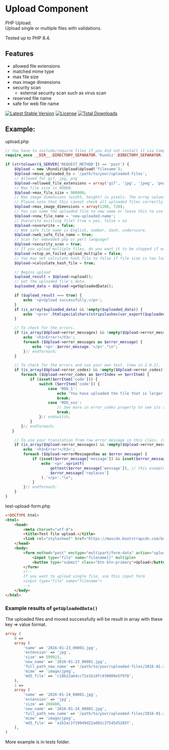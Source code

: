# Upload Component

PHP Upload.<br>
Upload single or multiple files with validations.

Tested up to PHP 8.4.

## Features

* allowed file extensions
* matched mime type
* max file size
* max image dimensions
* security scan
  * external security scan such as virus scan
* reserved file name
* safe for web file name

[![Latest Stable Version](https://poser.pugx.org/rundiz/upload/v/stable)](https://packagist.org/packages/rundiz/upload)
[![License](https://poser.pugx.org/rundiz/upload/license)](https://packagist.org/packages/rundiz/upload)
[![Total Downloads](https://poser.pugx.org/rundiz/upload/downloads)](https://packagist.org/packages/rundiz/upload)

## Example:

upload.php

```php
// You have to include/require files if you did not install it via Composer.
require_once __DIR__.DIRECTORY_SEPARATOR.'Rundiz'.DIRECTORY_SEPARATOR.'Upload'.DIRECTORY_SEPARATOR.'Upload.php';

if (strtolower($_SERVER['REQUEST_METHOD']) == 'post') {
    $Upload = new \Rundiz\Upload\Upload('filename');
    $Upload->move_uploaded_to = '/path/to/your/uploaded-files';
    // Allowed for gif, jpg, png
    $Upload->allowed_file_extensions = array('gif', 'jpg', 'jpeg', 'png');
    // Max file size is 900KB.
    $Upload->max_file_size = 900000;
    // Max image dimensions (width, height) in pixels. The array values must be integer only.
    // Please note that this cannot check all uploaded files correctly. For example: You allowed to upload txt and jpg, the txt file will be pass validated for max dimension. To make it more precise, please check it again file by file after move uploaded files are completed done.
    $Upload->max_image_dimensions = array(1280, 720);
    // You can name the uploaded file to new name or leave this to use its default name. Do not included extension into it.
    $Upload->new_file_name = 'new-uploaded-name';
    // Overwrite existing file? true = yes, false = no
    $Upload->overwrite = false;
    // Web safe file name is English, number, dash, underscore.
    $Upload->web_safe_file_name = true;
    // Scan for embedded php or perl language?
    $Upload->security_scan = true;
    // If you upload multiple files, do you want it to be stopped if error occur? (Set to false will skip the error files).
    $Upload->stop_on_failed_upload_multiple = false;
    // You may set calculate hash file to false if file size is too large to prevent execution timeout. (This is new since 2.0.13).
    $Upload->calculate_hash_file = true;

    // Begins upload
    $upload_result = $Upload->upload();
    // Get the uploaded file's data.
    $uploaded_data = $Upload->getUploadedData();

    if ($upload_result === true) {
        echo '<p>Upload successfully.</p>';
    }
    if (is_array($uploaded_data) && !empty($uploaded_data)) {
        echo '<pre>'.htmlspecialchars(stripslashes(var_export($uploaded_data, true))).'</pre>';
    }

    // To check for the errors.
    if (is_array($Upload->error_messages) && !empty($Upload->error_messages)) {
        echo '<h3>Error!</h3>';
        foreach ($Upload->error_messages as $error_message) {
            echo '<p>'.$error_message.'</p>'."\n";
        }// endforeach;
    }

    // To check for the errors and use your own text. (new in 2.0.1).
    if (is_array($Upload->error_codes) && !empty($Upload->error_codes)) {
       foreach ($Upload->error_codes as $errIndex => $errItem) {
           if (isset($errItem['code'])) {
               switch ($errItem['code']) {
                   case 'RDU_1':
                       echo 'You have uploaded the file that is larger than limit.';
                       break;
                   case 'RDU_xxx':
                       // See more in error_codes property to see its array format and all available error codes.
                       break;
               }// endswitch;
           }
       }// endforeach;
   }

    // To use your translation from raw error message in this class. (new in 2.0.5).
    if (is_array($Upload->error_messages) && !empty($Upload->error_messages)) {
        echo '<h3>Error!</h3>';
        foreach ($Upload->errorMessagesRaw as $error_message) {
            if (isset($error_message['message']) && isset($error_message['replaces'])) {
                echo '<p>'.vprintf(
                    gettext($error_message['message']), // this example use gettext to translate text.
                    $error_message['replaces']
                ).'</p>'."\n";
            }
        }// endforeach;
    }
}
```

test-upload-form.php

```html
<!DOCTYPE html>
<html>
    <head>
        <meta charset="utf-8">
        <title>Test file upload.</title>
        <link rel="stylesheet" href="https://maxcdn.bootstrapcdn.com/bootstrap/3.3.6/css/bootstrap.min.css">
    </head>
    <body>
        <form method="post" enctype="multipart/form-data" action="upload.php">
            <input type="file" name="filename[]" multiple>
            <button type="submit" class="btn btn-primary">Upload</button>
        </form>
        <!--
        If you want to upload single file, use this input form
        <input type="file" name="filename">
        -->
    </body>
</html>
```

### Example results of `getUploadedData()`
The uploaded files and moved successfully will be result in array with these key => value format.

```php
array (
    0 => 
    array (
        'name' => '2016-01-23_00001.jpg',
        'extension' => 'jpg',
        'size' => 599923,
        'new_name' => '2016-01-23_00001.jpg',
        'full_path_new_name' => '/path/to/your/uploaded-files/2016-01-23_00001.jpg',
        'mime' => 'image/jpeg',
        'md5_file' => 'c18b22a64cc71e1b1dfc930009e5f970',
    ),
    1 => 
    array (
        'name' => '2016-01-24_00001.jpg',
        'extension' => 'jpg',
        'size' => 260488,
        'new_name' => '2016-01-24_00001.jpg',
        'full_path_new_name' => '/path/to/your/uploaded-files/2016-01-24_00001.jpg',
        'mime' => 'image/jpeg',
        'md5_file' => 'a1b2ac1f19949d22ad02c37545d5285f',
    ),
)
```

More example is in tests folder.
